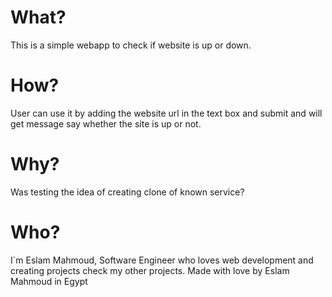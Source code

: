 What?
===============
This is a simple webapp to check if website is up or down.

How?
===============
User can use it by adding the website url in the text box and submit and will get message say whether the site is up or not.

Why?
===============
Was testing the idea of creating clone of known service?

Who?
===============
I`m Eslam Mahmoud, Software Engineer who loves web development and creating projects check my other projects.
Made with love by Eslam Mahmoud in Egypt
